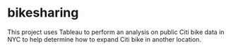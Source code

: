 # bikesharing
This project uses Tableau to perform an analysis on public Citi bike data in NYC to help determine how to expand Citi bike in another location.
